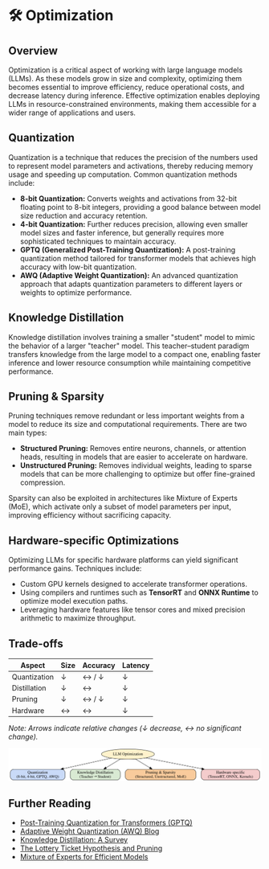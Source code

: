 # 🛠 Optimization

## Overview

Optimization is a critical aspect of working with large language models (LLMs). As these models grow in size and complexity, optimizing them becomes essential to improve efficiency, reduce operational costs, and decrease latency during inference. Effective optimization enables deploying LLMs in resource-constrained environments, making them accessible for a wider range of applications and users.

## Quantization

Quantization is a technique that reduces the precision of the numbers used to represent model parameters and activations, thereby reducing memory usage and speeding up computation. Common quantization methods include:

- **8-bit Quantization:** Converts weights and activations from 32-bit floating point to 8-bit integers, providing a good balance between model size reduction and accuracy retention.
- **4-bit Quantization:** Further reduces precision, allowing even smaller model sizes and faster inference, but generally requires more sophisticated techniques to maintain accuracy.
- **GPTQ (Generalized Post-Training Quantization):** A post-training quantization method tailored for transformer models that achieves high accuracy with low-bit quantization.
- **AWQ (Adaptive Weight Quantization):** An advanced quantization approach that adapts quantization parameters to different layers or weights to optimize performance.

## Knowledge Distillation

Knowledge distillation involves training a smaller "student" model to mimic the behavior of a larger "teacher" model. This teacher–student paradigm transfers knowledge from the large model to a compact one, enabling faster inference and lower resource consumption while maintaining competitive performance.

## Pruning & Sparsity

Pruning techniques remove redundant or less important weights from a model to reduce its size and computational requirements. There are two main types:

- **Structured Pruning:** Removes entire neurons, channels, or attention heads, resulting in models that are easier to accelerate on hardware.
- **Unstructured Pruning:** Removes individual weights, leading to sparse models that can be more challenging to optimize but offer fine-grained compression.

Sparsity can also be exploited in architectures like Mixture of Experts (MoE), which activate only a subset of model parameters per input, improving efficiency without sacrificing capacity.

## Hardware-specific Optimizations

Optimizing LLMs for specific hardware platforms can yield significant performance gains. Techniques include:

- Custom GPU kernels designed to accelerate transformer operations.
- Using compilers and runtimes such as **TensorRT** and **ONNX Runtime** to optimize model execution paths.
- Leveraging hardware features like tensor cores and mixed precision arithmetic to maximize throughput.

## Trade-offs

| Aspect      | Size       | Accuracy    | Latency     |
|-------------|------------|-------------|-------------|
| Quantization| ↓          | ↔ / ↓       | ↓           |
| Distillation| ↓          | ↔           | ↓           |
| Pruning     | ↓          | ↔ / ↓       | ↓           |
| Hardware    | ↔          | ↔           | ↓           |

*Note: Arrows indicate relative changes (↓ decrease, ↔ no significant change).*

![Optimization Landscape](../images/optimization_landscape.svg)

## Further Reading

- [Post-Training Quantization for Transformers (GPTQ)](https://arxiv.org/abs/2202.10442)
- [Adaptive Weight Quantization (AWQ) Blog](https://example.com/awq-blog)
- [Knowledge Distillation: A Survey](https://arxiv.org/abs/2006.05525)
- [The Lottery Ticket Hypothesis and Pruning](https://arxiv.org/abs/1803.03635)
- [Mixture of Experts for Efficient Models](https://arxiv.org/abs/2101.03961)

